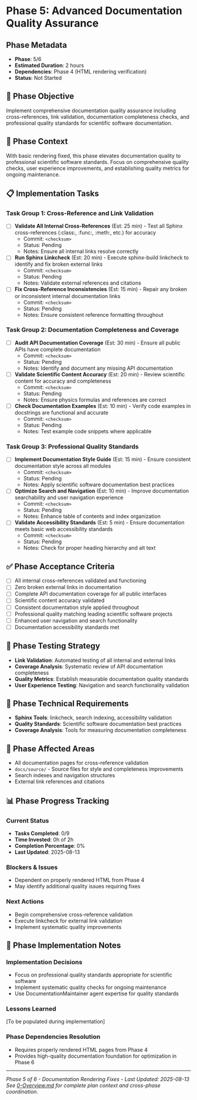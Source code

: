 # Phase 5: Advanced Documentation Quality Assurance

## Phase Metadata
- **Phase**: 5/6
- **Estimated Duration**: 2 hours
- **Dependencies**: Phase 4 (HTML rendering verification)
- **Status**: Not Started

## 🎯 Phase Objective
Implement comprehensive documentation quality assurance including cross-references, link validation, documentation completeness checks, and professional quality standards for scientific software documentation.

## 🧠 Phase Context
With basic rendering fixed, this phase elevates documentation quality to professional scientific software standards. Focus on comprehensive quality checks, user experience improvements, and establishing quality metrics for ongoing maintenance.

## 📋 Implementation Tasks

### Task Group 1: Cross-Reference and Link Validation
- [ ] **Validate All Internal Cross-References** (Est: 25 min) - Test all Sphinx cross-references (:class:, :func:, :meth:, etc.) for accuracy
  - Commit: `<checksum>` 
  - Status: Pending
  - Notes: Ensure all internal links resolve correctly
- [ ] **Run Sphinx Linkcheck** (Est: 20 min) - Execute sphinx-build linkcheck to identify and fix broken external links
  - Commit: `<checksum>`
  - Status: Pending
  - Notes: Validate external references and citations
- [ ] **Fix Cross-Reference Inconsistencies** (Est: 15 min) - Repair any broken or inconsistent internal documentation links
  - Commit: `<checksum>`
  - Status: Pending
  - Notes: Ensure consistent reference formatting throughout

### Task Group 2: Documentation Completeness and Coverage
- [ ] **Audit API Documentation Coverage** (Est: 30 min) - Ensure all public APIs have complete documentation
  - Commit: `<checksum>`
  - Status: Pending
  - Notes: Identify and document any missing API documentation
- [ ] **Validate Scientific Content Accuracy** (Est: 20 min) - Review scientific content for accuracy and completeness
  - Commit: `<checksum>`
  - Status: Pending
  - Notes: Ensure physics formulas and references are correct
- [ ] **Check Documentation Examples** (Est: 10 min) - Verify code examples in docstrings are functional and accurate
  - Commit: `<checksum>`
  - Status: Pending
  - Notes: Test example code snippets where applicable

### Task Group 3: Professional Quality Standards
- [ ] **Implement Documentation Style Guide** (Est: 15 min) - Ensure consistent documentation style across all modules
  - Commit: `<checksum>`
  - Status: Pending
  - Notes: Apply scientific software documentation best practices
- [ ] **Optimize Search and Navigation** (Est: 10 min) - Improve documentation searchability and user navigation experience
  - Commit: `<checksum>`
  - Status: Pending
  - Notes: Enhance table of contents and index organization
- [ ] **Validate Accessibility Standards** (Est: 5 min) - Ensure documentation meets basic web accessibility standards
  - Commit: `<checksum>`
  - Status: Pending
  - Notes: Check for proper heading hierarchy and alt text

## ✅ Phase Acceptance Criteria
- [ ] All internal cross-references validated and functioning
- [ ] Zero broken external links in documentation
- [ ] Complete API documentation coverage for all public interfaces
- [ ] Scientific content accuracy validated
- [ ] Consistent documentation style applied throughout
- [ ] Professional quality matching leading scientific software projects
- [ ] Enhanced user navigation and search functionality
- [ ] Documentation accessibility standards met

## 🧪 Phase Testing Strategy
- **Link Validation**: Automated testing of all internal and external links
- **Coverage Analysis**: Systematic review of API documentation completeness
- **Quality Metrics**: Establish measurable documentation quality standards
- **User Experience Testing**: Navigation and search functionality validation

## 🔧 Phase Technical Requirements
- **Sphinx Tools**: linkcheck, search indexing, accessibility validation
- **Quality Standards**: Scientific software documentation best practices
- **Coverage Analysis**: Tools for measuring documentation completeness

## 📂 Phase Affected Areas
- All documentation pages for cross-reference validation
- `docs/source/` - Source files for style and completeness improvements
- Search indexes and navigation structures
- External link references and citations

## 📊 Phase Progress Tracking

### Current Status
- **Tasks Completed**: 0/9
- **Time Invested**: 0h of 2h
- **Completion Percentage**: 0%
- **Last Updated**: 2025-08-13

### Blockers & Issues
- Dependent on properly rendered HTML from Phase 4
- May identify additional quality issues requiring fixes

### Next Actions
- Begin comprehensive cross-reference validation
- Execute linkcheck for external link validation
- Implement systematic quality improvements

## 💬 Phase Implementation Notes

### Implementation Decisions
- Focus on professional quality standards appropriate for scientific software
- Implement systematic quality checks for ongoing maintenance
- Use DocumentationMaintainer agent expertise for quality standards

### Lessons Learned
[To be populated during implementation]

### Phase Dependencies Resolution
- Requires properly rendered HTML pages from Phase 4
- Provides high-quality documentation foundation for optimization in Phase 6

---
*Phase 5 of 6 - Documentation Rendering Fixes - Last Updated: 2025-08-13*
*See [0-Overview.md](./0-Overview.md) for complete plan context and cross-phase coordination.*